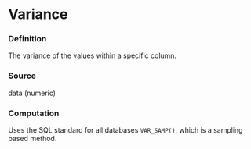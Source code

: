 # Variance

### Definition

The variance of the values within a specific column.

### Source

data (numeric)

### Computation

Uses the SQL standard for all databases `VAR_SAMP()`, which is a sampling based method.
